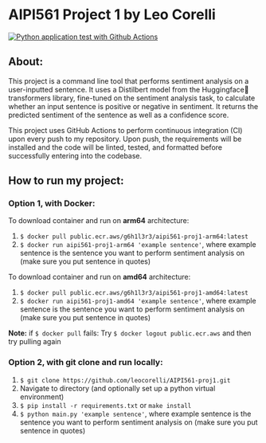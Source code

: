 # AIPI561 Project 1 by Leo Corelli
[![Python application test with Github Actions](https://github.com/leocorelli/AIPI561-proj1/actions/workflows/main.yml/badge.svg)](https://github.com/leocorelli/AIPI561-proj1/actions/workflows/main.yml)

## About:
This project is a command line tool that performs sentiment analysis on a user-inputted sentence. It uses a Distilbert model from the Huggingface🤗 transformers library, fine-tuned on the sentiment analysis task, to calculate whether an input sentence is positive or negative in sentiment. It returns the predicted sentiment of the sentence as well as a confidence score. 

This project uses GitHub Actions to perform continuous integration (CI) upon every push to my repository. Upon push, the requirements will be installed and the code will be linted, tested, and formatted before successfully entering into the codebase.

## How to run my project:
### Option 1, with Docker:
To download container and run on **arm64** architecture:
1) ``$ docker pull public.ecr.aws/g6h1l3r3/aipi561-proj1-arm64:latest``
2) ``$ docker run aipi561-proj1-arm64 'example sentence'``, where example sentence is the sentence you want to perform sentiment analysis on (make sure you put sentence in quotes)

To download container and run on **amd64** architecture:
1) ``$ docker pull public.ecr.aws/g6h1l3r3/aipi561-proj1-amd64:latest``
2) ``$ docker run aipi561-proj1-amd64 'example sentence'``, where example sentence is the sentence you want to perform sentiment analysis on (make sure you put sentence in quotes)

**Note:** if ``$ docker pull`` fails: Try ``$ docker logout public.ecr.aws`` and then try pulling again

### Option 2, with git clone and run locally:
1) ``$ git clone https://github.com/leocorelli/AIPI561-proj1.git``
2) Navigate to directory (and optionally set up a python virtual environment)
3) ``$ pip install -r requirements.txt`` or ``make install``
4) ``$ python main.py 'example sentence'``, where example sentence is the sentence you want to perform sentiment analysis on (make sure you put sentence in quotes)
